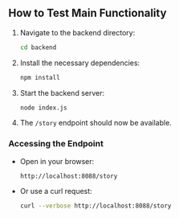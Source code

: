 ## How to Test Main Functionality

1. Navigate to the backend directory:
    ```sh
    cd backend
    ```

2. Install the necessary dependencies:
    ```sh
    npm install
    ```

3. Start the backend server:
    ```sh
    node index.js
    ```

4. The `/story` endpoint should now be available.

### Accessing the Endpoint

- Open in your browser:
    ```
    http://localhost:8088/story
    ```

- Or use a curl request:
    ```sh
    curl --verbose http://localhost:8088/story
    ```
